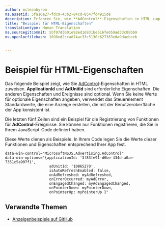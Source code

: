 ```yaml
---
author: mcleanbyron
ms.assetid: 5fa16a27-fdc0-43b2-84cd-8547fd4915de
description: Erfahren Sie, wie **AdControl**-Eigenschaften in HTML zugewiesen werden.
title: "Beispiel für HTML-Eigenschaften"
translationtype: Human Translation
ms.sourcegitcommit: 5bf07d3001e92ed16931be516fe059ad33c08bb9
ms.openlocfilehash: 1898ed2ccad74ac33c5130c627363e0a9daebceb


---
```


# Beispiel für HTML-Eigenschaften




Das folgende Beispiel zeigt, wie Sie [AdControl](https://msdn.microsoft.com/library/windows/apps/microsoft.advertising.winrt.ui.adcontrol.aspx)-Eigenschaften in HTML zuweisen. **ApplicationId** und **AdUnitId** sind erforderliche Eigenschaften. Die anderen Eigenschaften und Ereignisse sind optional. Wenn Sie keine Werte für optionale Eigenschaften angeben, verwendet das Steuerelement Standardwerte, die eine Anzeige erstellen, die mit der Benutzeroberfläche der App konsistent ist.

Die letzten fünf Zeilen sind ein Beispiel für die Registrierung von Funktionen für **AdControl**-Ereignisse. Sie können nur Funktionen registrieren, die Sie in Ihrem JavaScript-Code definiert haben.

Diese Werte dienen als Beispiele. In Ihrem Code legen Sie die Werte dieser Funktionen und Eigenschaften entsprechend Ihrer App fest.

``` syntax
data-win-control="MicrosoftNSJS.Advertising.AdControl"
data-win-options="{applicationId: '3f83fe91-d6be-434d-a0ae-7351c5a997f1',
                    adUnitId: '10865270',
                    isAutoRefreshEnabled: false,
                    onAdRefreshed: myAdRefreshed,
                    onErrorOccurred: myAdError,
                    onEngagedChanged: myAdEngagedChanged,
                    onPointerDown: myPointerDown,
                    onPointerUp: myPointerUp }"
```

## Verwandte Themen

* [Anzeigenbeispiele auf GitHub](http://aka.ms/githubads)

 



<!--HONumber=Aug16_HO3-->


